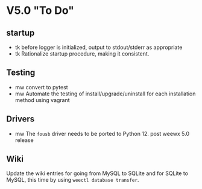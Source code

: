 # V5.0 "To Do"

## startup

- tk before logger is initialized, output to stdout/stderr as appropriate
- tk Rationalize startup procedure, making it consistent.


## Testing

- mw convert to pytest
- mw Automate the testing of install/upgrade/uninstall for each installation
    method using vagrant


## Drivers

- mw The `fousb` driver needs to be ported to Python 12.  post weewx 5.0 release


## Wiki

Update the wiki entries for going from MySQL to SQLite and for SQLite to MySQL,
this time by using `weectl database transfer`.

